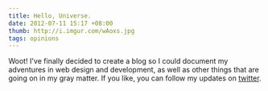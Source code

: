 ```yaml
---
title: Hello, Universe.
date: 2012-07-11 15:17 +08:00
thumb: http://i.imgur.com/wAoxs.jpg
tags: opinions
---
```

Woot! I've finally decided to create a blog so I could document my adventures in web design and development, as well as other things that are going on in my gray matter. If you like, you can follow my updates on [twitter](http://twitter.com/jamesflorentino).
